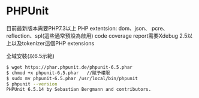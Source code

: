 # PHPUnit

目前最新版本需要PHP7.3以上
PHP extentsion: dom、json、 pcre、reflection、spl(這些通常預設為啟用)
code coverage report需要Xdebug 2.5以上以及tokenizer這個PHP extensions 
 
全域安裝(以6.5示範)

```sh
$ wget https://phar.phpunit.de/phpunit-6.5.phar
$ chmod +x phpunit-6.5.phar   //賦予權限
$ sudo mv phpunit-6.5.phar /usr/local/bin/phpunit
$ phpunit --version
PHPUnit 6.5.14 by Sebastian Bergmann and contributors.
```

